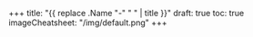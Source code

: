 +++
title: "{{ replace .Name "-" " " | title }}"
draft: true
toc: true
imageCheatsheet: "/img/default.png"
+++
